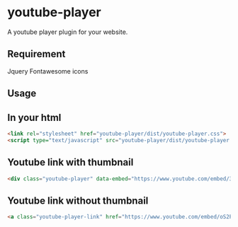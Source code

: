 # youtube-player

A youtube player plugin for your website.

## Requirement
Jquery
Fontawesome icons

## Usage

In your html
------------

```html
<link rel="stylesheet" href="youtube-player/dist/youtube-player.css">
<script type="text/javascript" src="youtube-player/dist/youtube-player.js"></script>
```

Youtube link with thumbnail
---------------------------
```html
<div class="youtube-player" data-embed="https://www.youtube.com/embed/34T90cRZtZo"></div>
```

Youtube link without thumbnail
---------------------------
```html
<a class="youtube-player-link" href="https://www.youtube.com/embed/oS2PrQtS27U">Youtube title</a>
```